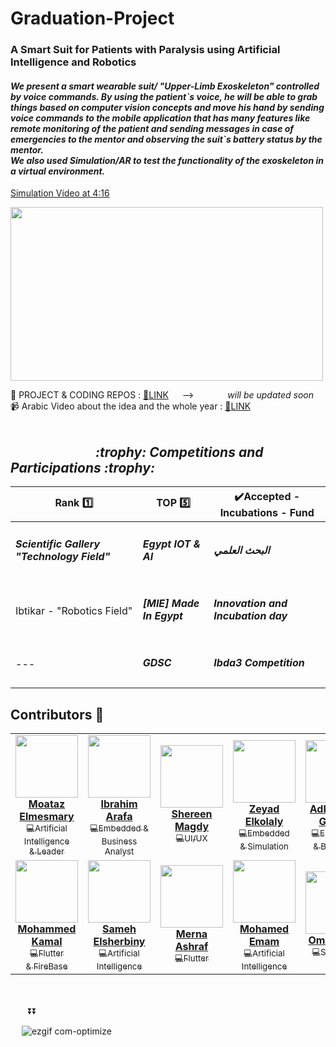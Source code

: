 # Graduation-Project
### A Smart Suit for Patients with Paralysis using Artificial Intelligence and Robotics


<h4><i>We present a smart wearable suit/ "Upper-Limb Exoskeleton" controlled by voice commands.
By using the patient`s voice, he will be able to grab things based on computer vision concepts and move his hand by sending voice commands to the mobile application that has many features like remote monitoring of the patient and sending messages in case of emergencies to the mentor and observing the suit`s battery status by the mentor.<br>
We also used Simulation/AR to test the functionality of the exoskeleton in a virtual environment.</i></h4>

[Simulation Video at 4:16](https://www.youtube.com/watch?v=rVzghIdxPsk&t=87s)

<img src="https://github.com/Moataz-Elmesmary/Graduation-Project/assets/92026137/5624a07f-eb0c-472b-a992-c5e850183db5" width="500" height="278">


🎥 PROJECT & CODING REPOS : [:pushpin:LINK](https://github.com/orgs/Exous-Team/repositories) &emsp; --> &emsp; &emsp;&emsp; <i>will be updated soon</i><br>
📹 Arabic Video about the idea and the whole year : [:pushpin:LINK](https://www.youtube.com/watch?v=J7khKzDMe1c)<br><br>

<h2><i>&emsp;&emsp; &emsp;&emsp; &emsp;&emsp;:trophy: Competitions and Participations :trophy:</i></h3>

| 	**Rank :one:**        | 	**TOP :five:**           | 	**:heavy_check_mark:Accepted - Incubations - Fund**           |
| ------------- | --------------------- | -------------------- |
|<h5>Scientific Gallery "Technology Field"<br>|<h5> Egypt IOT & AI<br>|<h5>البحث العلمي<br>
Ibtikar - "Robotics Field"</h5>|<h5>[MIE] Made In Egypt<br>|<h5>Innovation and Incubation day<br>
---|<h5>GDSC</h5>|<h5>Ibda3 Competition </h5>|


## Contributors 👤

<table>
  <tr>    
    <td align="center"><a href="https://github.com/Moataz-Elmesmary"><img src="https://media.licdn.com/dms/image/D4D03AQF0bbNmiNrODQ/profile-displayphoto-shrink_400_400/0/1692794825005?e=1707350400&v=beta&t=dT9bHwSrk312k3YS_fdZXCvwFpFmPG3xKUopk8V_j2w" width="100px;" alt=""/><br /><b>Moataz Elmesmary</b></a><br /><a href="https://github.com/Moataz-Elmesmary/Genomics-Project/commits/main" title="Code"><sub>💻Artificial Intelligence<br> & Leader</sub></a></td>
    <td align="center"><a href="https://github.com/ibrahimarafa001"><img src="https://avatars.githubusercontent.com/u/83786479?v=4" width="100px;" alt=""/><br /><b>Ibrahim Arafa</b></a><br /><a href="https://github.com/Moataz-Elmesmary/Genomics-Project/tree/main/templates" title="Code"><sub>💻Embedded &<br> Business Analyst</sub></a></td>
     <td align="center"><a href="https://github.com/shereenmagdy"><img src="https://avatars.githubusercontent.com/u/99685762?v=4" width="100px;" alt=""/><br /><b>Shereen Magdy
</b></a><br /><a href="https://github.com/Moataz-Elmesmary/Genomics-Project/tree/main/templates" title="Code"><sub>💻UI/UX</sub></a></td>
     <td align="center"><a href="https://github.com/ZeyadElkolaly"><img src="https://avatars.githubusercontent.com/u/102630312?v=4" width="100px;" alt=""/><br /><b>Zeyad Elkolaly</b></a><br /><a href="https://github.com/Moataz-Elmesmary/Genomics-Project/tree/main/templates" title="Code"><sub>💻Embedded<br> & Simulation</sub></a></td>
     <td align="center"><a href="https://github.com/adhamalghreeb"><img src="https://media.licdn.com/dms/image/D4D03AQH4pHdh2lZkCQ/profile-displayphoto-shrink_800_800/0/1688666501810?e=1707350400&v=beta&t=HQSG3uaw1eUR6N-guCvA6tyhdDht9fzjOrGtiycMj9M" width="100px;" alt=""/><br /><b>Adham Al-Ghreeb</b></a><br /><a href="https://github.com/Moataz-Elmesmary/Genomics-Project/tree/main/templates" title="Code"><sub>💻Embedded<br> & Back-end</sub></a></td>

  </tr>
  <tr>    
    <td align="center"><a href="https://github.com/0xM0K74"><img src="https://media.licdn.com/dms/image/D4D03AQFQBz6CuYKspA/profile-displayphoto-shrink_400_400/0/1688384026384?e=1707350400&v=beta&t=dhVZQDh8A2rKfPiq8X944mIFCPcUfPeZzTHY8rSvizk" width="100px;" alt=""/><br /><b>Mohammed Kamal
</b></a><br /><a href="https://github.com/Moataz-Elmesmary/Genomics-Project/commits/main" title="Code"><sub>💻Flutter <br>& FireBase</sub></a></td>
    <td align="center"><a href="https://github.com/Sameh-Elsherbiny"><img src="https://media.licdn.com/dms/image/D4D03AQHD5dcscioHkQ/profile-displayphoto-shrink_400_400/0/1677974890636?e=1707350400&v=beta&t=6LGSDyoJEN5Y3RoCDHAfcNbqaNCJt5EcEkny1WyEoqc" width="100px;" alt=""/><br /><b>Sameh Elsherbiny</b></a><br /><a href="https://github.com/Moataz-Elmesmary/Genomics-Project/tree/main/templates" title="Code"><sub>💻Artificial Intelligence</sub></a></td>
     <td align="center"><a href="https://github.com/Mernashrif"><img src="https://avatars.githubusercontent.com/u/88146784?v=4" width="100px;" alt=""/><br /><b>Merna Ashraf
</b></a><br /><a href="https://github.com/Moataz-Elmesmary/Genomics-Project/tree/main/templates" title="Code"><sub>💻Flutter</sub></a></td>
     <td align="center"><a href="https://github.com/mohammed-emam74"><img src="https://avatars.githubusercontent.com/u/129282397?v=4" width="100px;" alt=""/><br /><b>Mohamed Emam</b></a><br /><a href="https://github.com/Moataz-Elmesmary/Genomics-Project/tree/main/templates" title="Code"><sub>💻Artificial Intelligence</sub></a></td>
     <td align="center"><a href="https://github.com/Fekry1"><img src="https://avatars.githubusercontent.com/u/94553734?v=4" width="100px;" alt=""/><br /><b>Omar Fekry</b></a><br /><a href="https://github.com/Moataz-Elmesmary/Genomics-Project/tree/main/templates" title="Code"><sub>💻Simulation</sub></a></td>
  </tr>
 
</table>

<br><br>&emsp;&emsp;⏬⏬


&emsp; ![ezgif com-optimize](https://github.com/Moataz-Elmesmary/Graduation-Project/assets/92026137/4587ee80-b48f-43fc-8c67-3965627e7b72)


